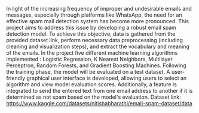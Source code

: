 In light of the increasing frequency of improper and undesirable emails and messages, especially through platforms like WhatsApp, the need for an effective spam mail detection system has become more pronounced. This project aims to address this issue by developing a robust email spam detection model. 
To achieve this objective, data is gathered from the provided dataset link, perform necessary data preprocessing (including cleaning and visualization steps), and extract the vocabulary and meaning of the emails. In the project five different machine learning algorithms implemented : Logistic Regression, K Nearest Neighbors, Multilayer Perceptron, Random Forests, and Gradient Boosting Machines. Following the training phase, the model will be evaluated on a test dataset. A user-friendly graphical user interface is developed, allowing users to select an algorithm and view model evaluation scores. Additionally, a feature is integrated to send the entered text from one email address to another if it is determined as not spam based on the model's evaluation.
Dataset link: https://www.kaggle.com/datasets/nitishabharathi/email-spam-dataset/data
